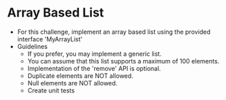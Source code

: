 # Array Based List
- For this challenge, implement an array based list using the provided interface 'MyArrayList'
- Guidelines
    - If you prefer, you may implement a generic list.
    - You can assume that this list supports a maximum of 100 elements.
    - Implementation of the 'remove' API is optional.
    - Duplicate elements are NOT allowed.
    - Null elements are NOT allowed.
    - Create unit tests
